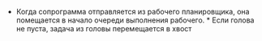   
* Когда сопрограмма отправляется из рабочего планировщика, она помещается в начало очереди выполнения рабочего. * Если голова не пуста, задача из головы перемещается в хвост